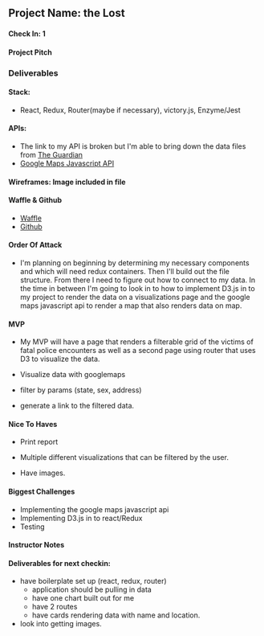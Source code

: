 ## Project Name:  the Lost

#### Check In: 1  

#### Project Pitch  

### Deliverables  

#### Stack:
- React, Redux, Router(maybe if necessary), victory.js, Enzyme/Jest

#### APIs:
- The link to my API is broken but I'm able to bring down the data files from [The Guardian](https://www.theguardian.com/us-news/ng-interactive/2015/jun/01/about-the-counted)
- [Google Maps Javascript API](https://developers.google.com/maps/documentation/javascript/)

#### Wireframes: Image included in file

#### Waffle & Github
- [Waffle](https://waffle.io/tlgreg86/theLost)
- [Github](https://github.com/tlgreg86/theLost)

#### Order Of Attack

- I'm planning on beginning by determining my necessary components and which will need redux containers. Then I'll build out the file structure. From there I need to figure out how to connect to my data. In the time in between I'm going to look in to how to implement D3.js in to my project to render the data on a visualizations page and the google maps javascript api to render a map that also renders data on map.

#### MVP

- My MVP will have a page that renders a filterable grid of the victims of fatal police encounters as well as a second page using router that uses D3 to visualize the data.

- Visualize data with googlemaps 

- filter by params (state, sex, address) 

- generate a link to the filtered data.

#### Nice To Haves

- Print report

- Multiple different visualizations that can be filtered by the user.

- Have images.

#### Biggest Challenges

- Implementing the google maps javascript api
- Implementing D3.js in to react/Redux
- Testing

#### Instructor Notes

#### Deliverables for next checkin:

- have boilerplate set up (react, redux, router)
    - application should be pulling in data 
    - have one chart built out for me 
    - have 2 routes 
    - have cards rendering data with name and location. 
- look into getting images. 
